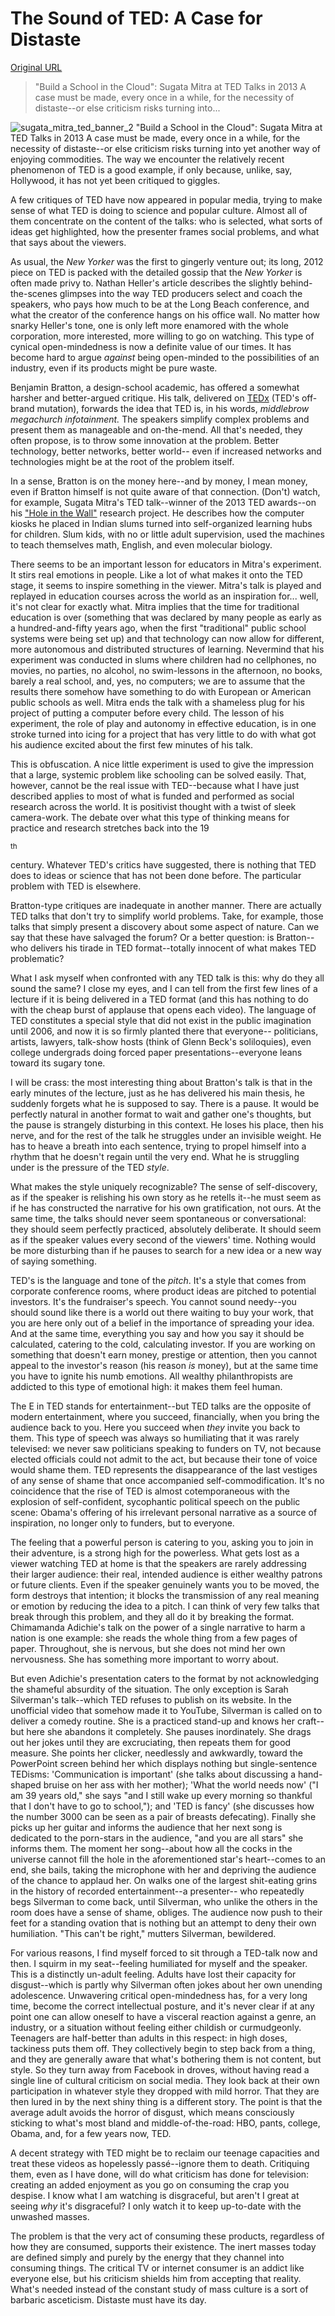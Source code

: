 # The Sound of TED: A Case for Distaste

[Original URL](http://theamericanreader.com/the-sound-of-ted-a-case-for-distaste/)

> "Build a School in the Cloud": Sugata Mitra at TED Talks in 2013 A case must be made, every once in a while, for the necessity of distaste--or else criticism risks turning into...

![sugata_mitra_ted_banner_2](http://theamericanreader.com/wp-content/uploads/2014/03/sugata_mitra_ted_banner_2.jpg) "Build a School in the Cloud": Sugata Mitra at TED Talks in 2013 A case must be made, every once in a while, for the necessity of distaste--or else criticism risks turning into yet another way of enjoying commodities. The way we encounter the relatively recent phenomenon of TED is a good example, if only because, unlike, say, Hollywood, it has not yet been critiqued to giggles.

A few critiques of TED have now appeared in popular media, trying to make sense of what TED is doing to science and popular culture. Almost all of them concentrate on the content of the talks: who is selected, what sorts of ideas get highlighted, how the presenter frames social problems, and what that says about the viewers.

As usual, the _New Yorker_ was the first to gingerly venture out; its long, 2012 piece on TED is packed with the detailed gossip that the _New Yorker_ is often made privy to. Nathan Heller's article describes the slightly behind-the-scenes glimpses into the way TED producers select and coach the speakers, who pays how much to be at the Long Beach conference, and what the creator of the conference hangs on his office wall. No matter how snarky Heller's tone, one is only left more enamored with the whole corporation, more interested, more willing to go on watching. This type of cynical open-mindedness is now a definite value of our times. It has become hard to argue _against_ being open-minded to the possibilities of an industry, even if its products might be pure waste.

Benjamin Bratton, a design-school academic, has offered a somewhat harsher and better-argued critique. His talk, delivered on [TEDx](http://www.ted.com/about/programs-initiatives/tedx-program) (TED's off-brand mutation), forwards the idea that TED is, in his words, _middlebrow megachurch infotainment._ The speakers simplify complex problems and present them as manageable and on-the-mend. All that's needed, they often propose, is to throw some innovation at the problem. Better technology, better networks, better world-- even if increased networks and technologies might be at the root of the problem itself.

In a sense, Bratton is on the money here--and by money, I mean money, even if Bratton himself is not quite aware of that connection. (Don't) watch, for example, Sugata Mitra's TED talk--winner of the 2013 TED awards--on his ["Hole in the Wall"](http://www.ted.com/speakers/sugata_mitra) research project. He describes how the computer kiosks he placed in Indian slums turned into self-organized learning hubs for children. Slum kids, with no or little adult supervision, used the machines to teach themselves math, English, and even molecular biology.

There seems to be an important lesson for educators in Mitra's experiment. It stirs real emotions in people. Like a lot of what makes it onto the TED stage, it seems to inspire something in the viewer. Mitra's talk is played and replayed in education courses across the world as an inspiration for... well, it's not clear for exactly what. Mitra implies that the time for traditional education is over (something that was declared by many people as early as a hundred-and-fifty years ago, when the first "traditional" public school systems were being set up) and that technology can now allow for different, more autonomous and distributed structures of learning. Nevermind that his experiment was conducted in slums where children had no cellphones, no movies, no parties, no alcohol, no swim-lessons in the afternoon, no books, barely a real school, and, yes, no computers; we are to assume that the results there somehow have something to do with European or American public schools as well. Mitra ends the talk with a shameless plug for his project of putting a computer before every child. The lesson of his experiment, the role of play and autonomy in effective education, is in one stroke turned into icing for a project that has very little to do with what got his audience excited about the first few minutes of his talk.

This is obfuscation. A nice little experiment is used to give the impression that a large, systemic problem like schooling can be solved easily. That, however, cannot be the real issue with TED--because what I have just described applies to most of what is funded and performed as social research across the world. It is positivist thought with a twist of sleek camera-work. The debate over what this type of thinking means for practice and research stretches back into the 19

<sup>th</sup>

 century. Whatever TED's critics have suggested, there is nothing that TED does to ideas or science that has not been done before. The particular problem with TED is elsewhere.

Bratton-type critiques are inadequate in another manner. There are actually TED talks that don't try to simplify world problems. Take, for example, those talks that simply present a discovery about some aspect of nature. Can we say that these have salvaged the forum? Or a better question: is Bratton--who delivers his tirade in TED format--totally innocent of what makes TED problematic?

What I ask myself when confronted with any TED talk is this: why do they all sound the same? I close my eyes, and I can tell from the first few lines of a lecture if it is being delivered in a TED format (and this has nothing to do with the cheap burst of applause that opens each video). The language of TED constitutes a special style that did not exist in the public imagination until 2006, and now it is so firmly planted there that everyone-- politicians, artists, lawyers, talk-show hosts (think of Glenn Beck's soliloquies), even college undergrads doing forced paper presentations--everyone leans toward its sugary tone.

I will be crass: the most interesting thing about Bratton's talk is that in the early minutes of the lecture, just as he has delivered his main thesis, he suddenly forgets what he is supposed to say. There is a pause. It would be perfectly natural in another format to wait and gather one's thoughts, but the pause is strangely disturbing in this context. He loses his place, then his nerve, and for the rest of the talk he struggles under an invisible weight. He has to heave a breath into each sentence, trying to propel himself into a rhythm that he doesn't regain until the very end. What he is struggling under is the pressure of the TED _style_.

What makes the style uniquely recognizable? The sense of self-discovery, as if the speaker is relishing his own story as he retells it--he must seem as if he has constructed the narrative for his own gratification, not ours. At the same time, the talks should never seem spontaneous or conversational: they should seem perfectly practiced, absolutely deliberate. It should seem as if the speaker values every second of the viewers' time. Nothing would be more disturbing than if he pauses to search for a new idea or a new way of saying something.

TED's is the language and tone of the _pitch_. It's a style that comes from corporate conference rooms, where product ideas are pitched to potential investors. It's the fundraiser's speech. You cannot sound needy--you should sound like there is a world out there waiting to buy your work, that you are here only out of a belief in the importance of spreading your idea. And at the same time, everything you say and how you say it should be calculated, catering to the cold, calculating investor. If you are working on something that doesn't earn money, prestige or attention, then you cannot appeal to the investor's reason (his reason _is_ money), but at the same time you have to ignite his numb emotions. All wealthy philanthropists are addicted to this type of emotional high: it makes them feel human.

The E in TED stands for entertainment--but TED talks are the opposite of modern entertainment, where you succeed, financially, when you bring the audience back to you. Here you succeed when _they_ invite you back to them. This type of speech was always so humiliating that it was rarely televised: we never saw politicians speaking to funders on TV, not because elected officials could not admit to the act, but because their tone of voice would shame them. TED represents the disappearance of the last vestiges of any sense of shame that once accompanied self-commodification. It's no coincidence that the rise of TED is almost cotemporaneous with the explosion of self-confident, sycophantic political speech on the public scene: Obama's offering of his irrelevant personal narrative as a source of inspiration, no longer only to funders, but to everyone.

The feeling that a powerful person is catering to you, asking you to join in their adventure, is a strong high for the powerless. What gets lost as a viewer watching TED at home is that the speakers are rarely addressing their larger audience: their real, intended audience is either wealthy patrons or future clients. Even if the speaker genuinely wants you to be moved, the form destroys that intention; it blocks the transmission of any real meaning or emotion by reducing the idea to a pitch. I can think of very few talks that break through this problem, and they all do it by breaking the format. Chimamanda Adichie's talk on the power of a single narrative to harm a nation is one example: she reads the whole thing from a few pages of paper. Throughout, she is nervous, but she does not mind her own nervousness. She has something more important to worry about.

But even Adichie's presentation caters to the format by not acknowledging the shameful absurdity of the situation. The only exception is Sarah Silverman's talk--which TED refuses to publish on its website. In the unofficial video that somehow made it to YouTube, Silverman is called on to deliver a comedy routine. She is a practiced stand-up and knows her craft--but here she abandons it completely. She pauses inordinately. She drags out her jokes until they are excruciating, then repeats them for good measure. She points her clicker, needlessly and awkwardly, toward the PowerPoint screen behind her which displays nothing but single-sentence TEDisms: 'Communication is important' (she talks about discussing a hand-shaped bruise on her ass with her mother); 'What the world needs now' ("I am 39 years old," she says "and I still wake up every morning so thankful that I don't have to go to school,"); and 'TED is fancy' (she discusses how the number 3000 can be seen as a pair of breasts defecating). Finally she picks up her guitar and informs the audience that her next song is dedicated to the porn-stars in the audience, "and you are all stars" she informs them. The moment her song--about how all the cocks in the universe cannot fill the hole in the aforementioned star's heart--comes to an end, she bails, taking the microphone with her and depriving the audience of the chance to applaud her. On walks one of the largest shit-eating grins in the history of recorded entertainment--a presenter-- who repeatedly begs Silverman to come back, until Silverman, who unlike the others in the room does have a sense of shame, obliges. The audience now push to their feet for a standing ovation that is nothing but an attempt to deny their own humiliation. "This can't be right," mutters Silverman, bewildered.

For various reasons, I find myself forced to sit through a TED-talk now and then. I squirm in my seat--feeling humiliated for myself and the speaker. This is a distinctly un-adult feeling. Adults have lost their capacity for disgust--which is partly why Silverman often jokes about her own unending adolescence. Unwavering critical open-mindedness has, for a very long time, become the correct intellectual posture, and it's never clear if at any point one can allow oneself to have a visceral reaction against a genre, an industry, or a situation without feeling either childish or curmudgeonly. Teenagers are half-better than adults in this respect: in high doses, tackiness puts them off. They collectively begin to step back from a thing, and they are generally aware that what's bothering them is not content, but style. So they turn away from Facebook in droves, without having read a single line of cultural criticism on social media. They look back at their own participation in whatever style they dropped with mild horror. That they are then lured in by the next shiny thing is a different story. The point is that the average adult avoids the horror of disgust, which means consciously sticking to what's most bland and middle-of-the-road: HBO, pants, college, Obama, and, for a few years now, TED.

A decent strategy with TED might be to reclaim our teenage capacities and treat these videos as hopelessly passé--ignore them to death. Critiquing them, even as I have done, will do what criticism has done for television: creating an added enjoyment as you go on consuming the crap you despise. I know what I am watching is disgraceful, but aren't I great at seeing _why_ it's disgraceful? I only watch it to keep up-to-date with the unwashed masses.

The problem is that the very act of consuming these products, regardless of how they are consumed, supports their existence. The inert masses today are defined simply and purely by the energy that they channel into consuming things. The critical TV or internet consumer is an addict like everyone else, but his criticism shields him from accepting that reality. What's needed instead of the constant study of mass culture is a sort of barbaric asceticism. Distaste must have its day.
